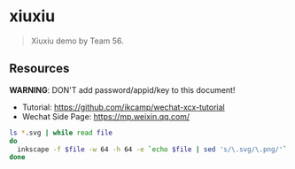 # xiuxiu

> Xiuxiu demo by Team 56.

## Resources

**WARNING**: DON'T add password/appid/key to this document!

- Tutorial: https://github.com/ikcamp/wechat-xcx-tutorial
- Wechat Side Page: https://mp.weixin.qq.com/

``` bash
ls *.svg | while read file
do
  inkscape -f $file -w 64 -h 64 -e `echo $file | sed 's/\.svg/\.png/'`
done
```
